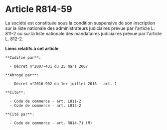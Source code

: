 # Article R814-59

La société est constituée sous la condition suspensive de son inscription sur la liste nationale des administrateurs
judiciaires prévue par l'article L. 811-2 ou sur la liste nationale des mandataires judiciaires prévue par l'article L.
812-2.

**Liens relatifs à cet article**

	**Codifié par**:

	  - Décret n°2007-431 du 25 mars 2007

	**Abrogé par**:

	  - Décret n°2016-902 du 1er juillet 2016 - art. 1

	**Cite**:

	  - Code de commerce - art. L811-2
	  - Code de commerce - art. L812-2

	**Cité par**:

	  - Code de commerce - art. R814-71 (M)
